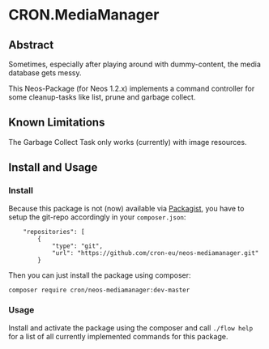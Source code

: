 CRON.MediaManager
=================

Abstract
--------

Sometimes, especially after playing around with dummy-content, the
media database gets messy.

This Neos-Package (for Neos 1.2.x) implements a command controller for
some cleanup-tasks like list, prune and garbage collect.

Known Limitations
-----------------

The Garbage Collect Task only works (currently) with image resources.

Install and Usage
-----------------

### Install

Because this package is not (now) available via
[Packagist](http://packagist.org), you have to setup the git-repo
accordingly in your `composer.json`:

```
    "repositories": [
		{
			"type": "git",
			"url": "https://github.com/cron-eu/neos-mediamanager.git"
		}
```

Then you can just install the package using composer:

```
composer require cron/neos-mediamanager:dev-master
```

### Usage

Install and activate the package using the composer and call `./flow
help` for a list of all currently implemented commands for this package.
